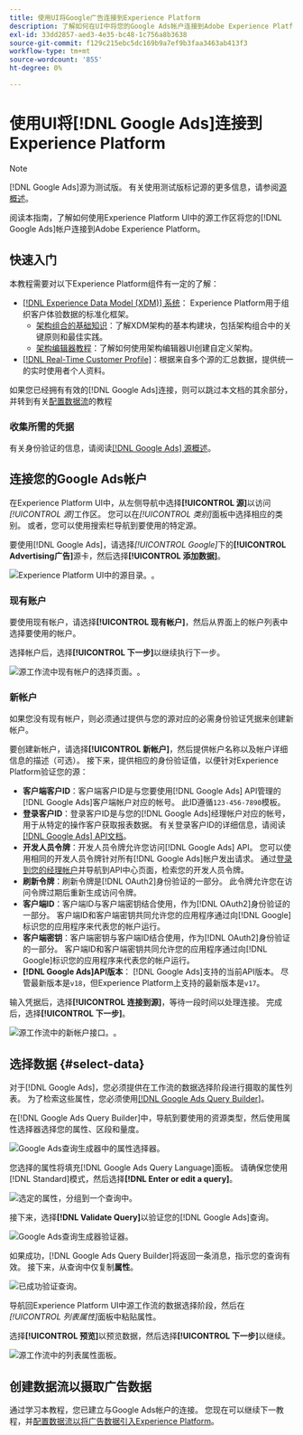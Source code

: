 ```yaml
---
title: 使用UI将Google广告连接到Experience Platform
description: 了解如何在UI中将您的Google Ads帐户连接到Adobe Experience Platform。
exl-id: 33dd2857-aed3-4e35-bc48-1c756a8b3638
source-git-commit: f129c215ebc5dc169b9a7ef9b3faa3463ab413f3
workflow-type: tm+mt
source-wordcount: '855'
ht-degree: 0%

---
```


# 使用UI将[!DNL Google Ads]连接到Experience Platform

>[!NOTE]
>
>[!DNL Google Ads]源为测试版。 有关使用测试版标记源的更多信息，请参阅[源概述](../../../../home.md#terms-and-conditions)。

阅读本指南，了解如何使用Experience Platform UI中的源工作区将您的[!DNL Google Ads]帐户连接到Adobe Experience Platform。

## 快速入门

本教程需要对以下Experience Platform组件有一定的了解：

* [[!DNL Experience Data Model (XDM)] 系统](../../../../../xdm/home.md)： Experience Platform用于组织客户体验数据的标准化框架。
   * [架构组合的基础知识](../../../../../xdm/schema/composition.md)：了解XDM架构的基本构建块，包括架构组合中的关键原则和最佳实践。
   * [架构编辑器教程](../../../../../xdm/tutorials/create-schema-ui.md)：了解如何使用架构编辑器UI创建自定义架构。
* [[!DNL Real-Time Customer Profile]](../../../../../profile/home.md)：根据来自多个源的汇总数据，提供统一的实时使用者个人资料。

如果您已经拥有有效的[!DNL Google Ads]连接，则可以跳过本文档的其余部分，并转到有关[配置数据流](../../dataflow/advertising.md)的教程

### 收集所需的凭据

有关身份验证的信息，请阅读[[!DNL Google Ads] 源概述](../../../../connectors/advertising/ads.md)。

## 连接您的Google Ads帐户

在Experience Platform UI中，从左侧导航中选择&#x200B;**[!UICONTROL 源]**&#x200B;以访问&#x200B;*[!UICONTROL 源]*&#x200B;工作区。 您可以在&#x200B;*[!UICONTROL 类别]*&#x200B;面板中选择相应的类别。 或者，您可以使用搜索栏导航到要使用的特定源。

要使用[!DNL Google Ads]，请选择&#x200B;*[!UICONTROL Google]*&#x200B;下的&#x200B;**[!UICONTROL Advertising广告]**&#x200B;源卡，然后选择&#x200B;**[!UICONTROL 添加数据]**。

![Experience Platform UI中的源目录。](../../../../images/tutorials/create/ads/catalog.png)。

### 现有账户

要使用现有帐户，请选择&#x200B;**[!UICONTROL 现有帐户]**，然后从界面上的帐户列表中选择要使用的帐户。

选择帐户后，选择&#x200B;**[!UICONTROL 下一步]**&#x200B;以继续执行下一步。

![源工作流中现有帐户的选择页面。](../../../../images/tutorials/create/ads/existing.png)。

### 新帐户

如果您没有现有帐户，则必须通过提供与您的源对应的必需身份验证凭据来创建新帐户。

要创建新帐户，请选择&#x200B;**[!UICONTROL 新帐户]**，然后提供帐户名称以及帐户详细信息的描述（可选）。 接下来，提供相应的身份验证值，以便针对Experience Platform验证您的源：

* **客户端客户ID**：客户端客户ID是与您要使用[!DNL Google Ads] API管理的[!DNL Google Ads]客户端帐户对应的帐号。 此ID遵循`123-456-7890`模板。
* **登录客户ID**：登录客户ID是与您的[!DNL Google Ads]经理帐户对应的帐号，用于从特定的操作客户获取报表数据。 有关登录客户ID的详细信息，请阅读[[!DNL Google Ads] API文档](https://developers.google.com/search-ads/reporting/concepts/login-customer-id)。
* **开发人员令牌**：开发人员令牌允许您访问[!DNL Google Ads] API。 您可以使用相同的开发人员令牌针对所有[!DNL Google Ads]帐户发出请求。 通过[登录到您的经理帐户](https://ads.google.com/home/tools/manager-accounts/)并导航到API中心页面，检索您的开发人员令牌。
* **刷新令牌**：刷新令牌是[!DNL OAuth2]身份验证的一部分。 此令牌允许您在访问令牌过期后重新生成访问令牌。
* **客户端ID**：客户端ID与客户端密钥结合使用，作为[!DNL OAuth2]身份验证的一部分。 客户端ID和客户端密钥共同允许您的应用程序通过向[!DNL Google]标识您的应用程序来代表您的帐户运行。
* **客户端密钥**：客户端密钥与客户端ID结合使用，作为[!DNL OAuth2]身份验证的一部分。 客户端ID和客户端密钥共同允许您的应用程序通过向[!DNL Google]标识您的应用程序来代表您的帐户运行。
* **[!DNL Google Ads]API版本**： [!DNL Google Ads]支持的当前API版本。 尽管最新版本是`v18`，但Experience Platform上支持的最新版本是`v17`。

输入凭据后，选择&#x200B;**[!UICONTROL 连接到源]**，等待一段时间以处理连接。 完成后，选择&#x200B;**[!UICONTROL 下一步]**。

![源工作流中的新帐户接口。](../../../../images/tutorials/create/ads/new.png)。

## 选择数据 {#select-data}

对于[!DNL Google Ads]，您必须提供在工作流的数据选择阶段进行摄取的属性列表。 为了检索这些属性，您必须使用[[!DNL Google Ads Query Builder]](https://developers.google.com/google-ads/api/fields/v17/overview_query_builder)。

在[!DNL Google Ads Query Builder]中，导航到要使用的资源类型，然后使用属性选择器选择您的属性、区段和量度。

![Google Ads查询生成器中的属性选择器。](../../../../images/tutorials/create/ads/attributes.png)

您选择的属性将填充[!DNL Google Ads Query Language]面板。 请确保您使用[!DNL Standard]模式，然后选择&#x200B;**[!DNL Enter or edit a query]**。

![选定的属性，分组到一个查询中。](../../../../images/tutorials/create/ads/enter-query.png)

接下来，选择&#x200B;**[!DNL Validate Query]**&#x200B;以验证您的[!DNL Google Ads]查询。

![Google Ads查询生成器验证器。](../../../../images/tutorials/create/ads/validate-query.png)

如果成功，[!DNL Google Ads Query Builder]将返回一条消息，指示您的查询有效。 接下来，从查询中仅复制&#x200B;**属性**。

![已成功验证查询。](../../../../images/tutorials/create/ads/copy-query.png)

导航回Experience Platform UI中源工作流的数据选择阶段，然后在&#x200B;*[!UICONTROL 列表属性]*&#x200B;面板中粘贴属性。

选择&#x200B;**[!UICONTROL 预览]**&#x200B;以预览数据，然后选择&#x200B;**[!UICONTROL 下一步]**&#x200B;以继续。

![源工作流中的列表属性面板。](../../../../images/tutorials/create/ads/list-attributes.png)

## 创建数据流以摄取广告数据

通过学习本教程，您已建立与Google Ads帐户的连接。 您现在可以继续下一教程，并[配置数据流以将广告数据引入Experience Platform](../../dataflow/advertising.md)。
